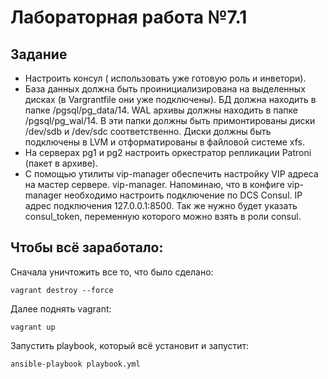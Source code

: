 # Лабораторная работа №7.1

## Задание

 + Настроить консул ( использовать уже готовую роль и инветори).
 + База данных должна быть проинициализирована на выделенных дисках (в Vargrantfile они уже подключены). БД должна находить в папке /pgsql/pg_data/14. WAL архивы должны находить в папке /pgsql/pg_wal/14. В эти папки должны быть примонтированы диски /dev/sdb и /dev/sdc соответственно. Диски должны быть подключены в LVM и отформатированы в файловой системе xfs.
 + На серверах pg1 и pg2 настроить оркестратор репликации Patroni (пакет в архиве).
 + С помощью утилиты vip-manager обеспечить настройку VIP адреса на мастер сервере. vip-manager. Напоминаю, что в конфиге vip-manager необходимо настроить подключение по DCS Consul. IP адрес подключения 127.0.0.1:8500. Так же нужно будет указать consul_token, переменную которого можно взять в роли consul.

## Чтобы всё заработало:

Сначала уничтожить все то, что было сделано:

````
vagrant destroy --force
````

Далее поднять vagrant:
````
vagrant up
````

Запустить playbook, который всё установит и запустит:

````
ansible-playbook playbook.yml
````